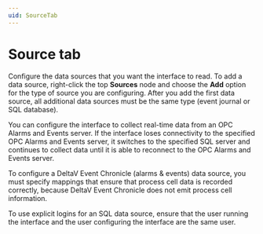 ```yaml
---
uid: SourceTab
---
```


# Source tab

Configure the data sources that you want the interface to read. To add a data source, right-click the top **Sources** node and choose the **Add** option for the type of source you are configuring. After you add the first data source, all additional data sources must be the same type (event journal or SQL database).

You can configure the interface to collect real-time data from an OPC Alarms and Events server. If the interface loses connectivity to the specified OPC Alarms and Events server, it switches to the specified SQL server and continues to collect data until it is able to reconnect to the OPC Alarms and Events server.

To configure a DeltaV Event Chronicle (alarms & events) data source, you must specify mappings that ensure that process cell data is recorded correctly, because DeltaV Event Chronicle does not emit process cell information.
	
To use explicit logins for an SQL data source, ensure that the user running the interface and the user configuring the interface are the same user. 